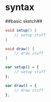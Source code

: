 syntax
======


##basic sketch##



```java
void setup() {
	// setup stuff
}

void draw() {
	// draw stuff
}
```


```javascript
var setup() = {
	// setup stuff
};

var draw() = {
	// draw stuff
};
```